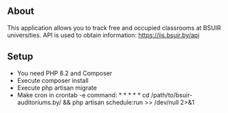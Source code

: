 ## About
This application allows you to track free and occupied classrooms at BSUIR universities.
API is used to obtain information: https://iis.bsuir.by/api

## Setup
- You need PHP 8.2 and Composer
- Execute composer install
- Execute php artisan migrate
- Make cron in crontab -e command: * * * * * cd /path/to/bsuir-auditoriums.by/ && php artisan schedule:run >> /dev/null 2>&1